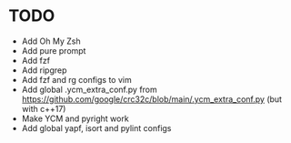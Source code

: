 TODO
====

* Add Oh My Zsh
* Add pure prompt
* Add fzf
* Add ripgrep
* Add fzf and rg configs to vim
* Add global .ycm_extra_conf.py from https://github.com/google/crc32c/blob/main/.ycm_extra_conf.py (but with c++17)
* Make YCM and pyright work 
* Add global yapf, isort and pylint configs 